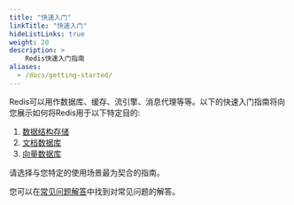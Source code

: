 ```yaml
---
title: "快速入门"
linkTitle: "快速入门"
hideListLinks: true
weight: 20
description: >
    Redis快速入门指南
aliases:
  - /docs/getting-started/
---
```


Redis可以用作数据库、缓存、流引擎、消息代理等等。以下的快速入门指南将向您展示如何将Redis用于以下特定目的:

1. [数据结构存储](/docs/get-started/data-store)
2. [文档数据库](/docs/get-started/document-database)
3. [向量数据库](/docs/get-started/vector-database)

请选择与您特定的使用场景最为契合的指南。

您可以在[常见问题解答](/docs/get-started/faq/)中找到对常见问题的解答。
